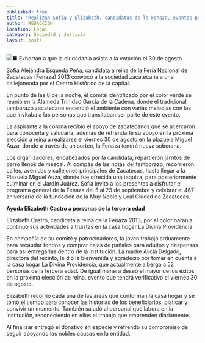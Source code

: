 ```yaml
---
published: true
title: "Realizan Sofía y Elizabeth, candidatas de la Fenaza, eventos para promover campaña"
author: REDACCION
location: Local
category: Sociedad y Justicia
layout: posts
---
```


![](http://i.imgur.com/dyyAJeNm.jpg)■ Exhortan a que la ciudadanía asista a la votación el 30 de agosto

Sofía Alejandra Esqueda Peña, candidata a reina de la Feria Nacional de Zacatecas (Fenaza) 2013 convocó a la sociedad zacatecana a una callejoneada por el Centro Histórico de la capital.

En punto de las 8 de la noche, el comité identificado por el color verde se reunió en la Alameda Trinidad García de la Cadena, donde el tradicional tamborazo zacatecano encendió el ambiente con varias melodías con las que invitaba a las personas que transitaban ser parte de este evento.

La aspirante a la corona recibió el apoyo de zacatecanos que se acercaron para conocerla y saludarla, además de refrendarle su apoyo en la próxima elección a reina a realizarse el viernes 30 de agosto en la plazuela Miguel Auza, donde a través de un sorteo, la Fenaza tendrá nueva soberana.

Los organizadores, encabezados por la candidata, repartieron jarritos de barro llenos de mezcal. Al compás de las notas del tamborazo,  recorrieron calles, avenidas y callejones principales de Zacatecas, hasta llegar a la Plazuela Miguel Auza, donde fue ofrecida una taquiza, para posteriormente culminar en el Jardín Juárez. Sofía invitó a los presentes a disfrutar el programa general de la Fenaza del 5 al 23 de septiembre y celebrar el 467 aniversario de la fundación de la Muy Noble y Leal Ciudad de Zacatecas.


 **Ayuda Elizabeth Castro a 
personas de la tercera edad**

Elizabeth Castro, candidata a reina de la Fenaza 2013, por el color naranja, continuó sus actividades altruistas en la casa hogar La Divina Providencia.

En compañía de su comité y patrocinadores, la joven trabajó arduamente para recaudar fondos y comprar cajas de pañales para adultos y despensas para así entregarlas dentro de la institución.
La madre Alicia Delgado, directora del recinto, le dio la bienvenida y agradeció por tomar en cuenta a la casa hogar La Divina Providencia, que actualmente alberga a 52 personas de la tercera edad.
De igual manera deseó el mayor de los éxitos en la próxima elección de reina, evento que tendrá verificativo el viernes 30 de agosto.

Elizabeth recorrió cada una de las áreas que conforman la casa hogar y se tomó el tiempo para conocer las historias de los beneficiarios, platicar y convivir un momento.
También saludó al personal que labora en la institución, reconociendo en ellos el trabajo que emprenden diariamente.

Al finalizar entregó el donativo en especie y refrendó su compromiso de seguir apoyando las nobles causas en la entidad.
